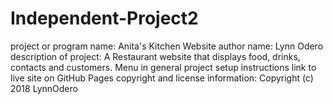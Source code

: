 # Independent-Project2
project or program name: Anita's Kitchen Website
author name: Lynn Odero
description of project: A Restaurant website that displays food, drinks, contacts and customers. Menu in general
project setup instructions
link to live site on GitHub Pages
copyright and license information: Copyright (c) 2018 LynnOdero
